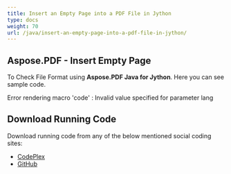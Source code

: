 ```yaml
---
title: Insert an Empty Page into a PDF File in Jython
type: docs
weight: 70
url: /java/insert-an-empty-page-into-a-pdf-file-in-jython/
---
```


## **Aspose.PDF - Insert Empty Page**
To Check File Format using **Aspose.PDF Java for Jython**. Here you can see sample code.

Error rendering macro 'code' : Invalid value specified for parameter lang
## **Download Running Code**
Download running code from any of the below mentioned social coding sites:

- [CodePlex](https://asposepdfjavajython.codeplex.com/releases)
- [GitHub](https://github.com/aspose-pdf/Aspose.PDF-for-Java/releases/tag/Aspose.PDF_Java_for_Jython-v1.0.0)
